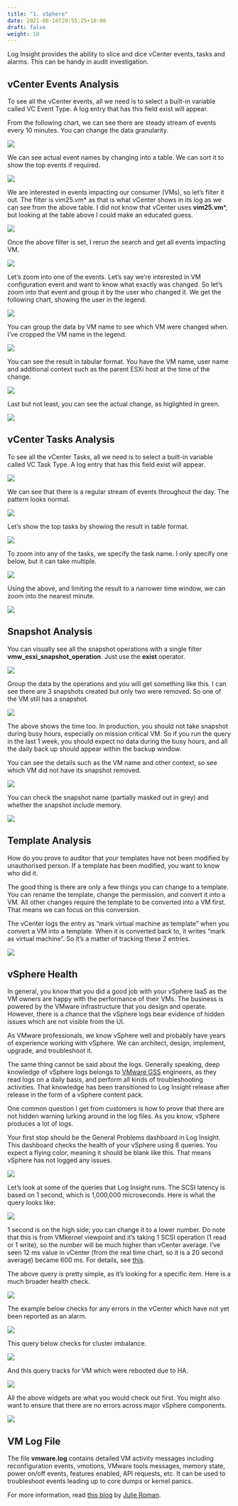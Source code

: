 ```yaml
---
title: "1. vSphere"
date: 2021-06-16T20:55:25+10:00
draft: false
weight: 10
---
```


Log Insight provides the ability to slice and dice vCenter events, tasks and alarms. This can be handy in audit investigation.

## vCenter Events Analysis

To see all the vCenter events, all we need is to select a built-in variable called VC Event Type. A log entry that has this field exist will appear.

From the following chart, we can see there are steady stream of events every 10 minutes. You can change the data granularity.

![](4.5.1-fig-1.png)

We can see actual event names by changing into a table. We can sort it to show the top events if required.

![](4.5.1-fig-2.png)

We are interested in events impacting our consumer (VMs), so let’s filter it out. The filter is vim25.vm\* as that is what vCenter shows in its log as we can see from the above table. I did not know that vCenter uses **vim25.vm**\*, but looking at the table above I could make an educated guess.

![](4.5.1-fig-3.png)

Once the above filter is set, I rerun the search and get all events impacting VM.

![](4.5.1-fig-4.png)

Let’s zoom into one of the events. Let’s say we’re interested in VM configuration event and want to know what exactly was changed. So let’s zoom into that event and group it by the user who changed it. We get the following chart, showing the user in the legend.

![](4.5.1-fig-5.png)

You can group the data by VM name to see which VM were changed when. I’ve cropped the VM name in the legend.

![](4.5.1-fig-6.png)

You can see the result in tabular format. You have the VM name, user name and additional context such as the parent ESXi host at the time of the change.

![](4.5.1-fig-7.png)

Last but not least, you can see the actual change, as higlighted in green.

![](4.5.1-fig-8.png)

## vCenter Tasks Analysis

To see all the vCenter Tasks, all we need is to select a built-in variable called VC Task Type. A log entry that has this field exist will appear.

![](4.5.1-fig-9.png)

We can see that there is a regular stream of events throughout the day. The pattern looks normal.

![](4.5.1-fig-10.png)

Let’s show the top tasks by showing the result in table format.

![](4.5.1-fig-11.png)

To zoom into any of the tasks, we specify the task name. I only specify one below, but it can take multiple.

![](4.5.1-fig-12.png)

Using the above, and limiting the result to a narrower time window, we can zoom into the nearest minute.

![](4.5.1-fig-13.png)

## Snapshot Analysis

You can visually see all the snapshot operations with a single filter **vmw_esxi_snapshot_operation**. Just use the **exist** operator.

![](4.5.1-fig-14.png)

Group the data by the operations and you will get something like this. I can see there are 3 snapshots created but only two were removed. So one of the VM still has a snapshot.

![](4.5.1-fig-15.png)

The above shows the time too. In production, you should not take snapshot during busy hours, especially on mission critical VM. So if you run the query in the last 1 week, you should expect no data during the busy hours, and all the daily back up should appear within the backup window.

You can see the details such as the VM name and other context, so see which VM did not have its snapshot removed.

![](4.5.1-fig-16.png)

You can check the snapshot name (partially masked out in grey) and whether the snapshot include memory.

![](4.5.1-fig-17.png)

## Template Analysis

How do you prove to auditor that your templates have not been modified by unauthorised person. If a template has been modified, you want to know who did it.

The good thing is there are only a few things you can change to a template. You can rename the template, change the permission, and convert it into a VM. All other changes require the template to be converted into a VM first. That means we can focus on this conversion.

The vCenter logs the entry as “mark virtual machine as template” when you convert a VM into a template. When it is converted back to, it writes “mark as virtual machine”. So it’s a matter of tracking these 2 entries.

![](4.5.1-fig-18.png)

## vSphere Health

In general, you know that you did a good job with your vSphere IaaS as the VM owners are happy with the performance of their VMs. The business is powered by the VMware infrastructure that you design and operate. However, there is a chance that the vSphere logs bear evidence of hidden issues which are not visible from the UI.

As VMware professionals, we know vSphere well and probably have years of experience working with vSphere. We can architect, design, implement, upgrade, and troubleshoot it.

The same thing cannot be said about the logs. Generally speaking, deep knowledge of vSphere logs belongs to [VMware GSS](https://www.vmware.com/support/services/compare) engineers, as they read logs on a daily basis, and perform all kinds of troubleshooting activities. That knowledge has been transitioned to Log Insight release after release in the form of a vSphere content pack.

One common question I get from customers is how to prove that there are not hidden warning lurking around in the log files. As you know, vSphere produces a lot of logs.

Your first stop should be the General Problems dashboard in Log Insight. This dashboard checks the health of your vSphere using 8 queries. You expect a flying color, meaning it should be blank like this. That means vSphere has not logged any issues.

![](4.5.1-fig-19.png)

Let’s look at some of the queries that Log Insight runs. The SCSI latency is based on 1 second, which is 1,000,000 microseconds. Here is what the query looks like:

![](4.5.1-fig-20.png)

1 second is on the high side; you can change it to a lower number. Do note that this is from VMkernel viewpoint and it’s taking 1 SCSI operation (1 read or 1 write), so the number will be much higher than vCenter average. I’ve seen 12 ms value in vCenter (from the real time chart, so it is a 20 second average) became 600 ms. For details, see [this](http://virtual-red-dot.info/vsphere-storage-latency-view-from-the-vmkernel/).

The above query is pretty simple, as it’s looking for a specific item. Here is a much broader health check.

![](4.5.1-fig-21.png)

The example below checks for any errors in the vCenter which have not yet been reported as an alarm.

![](4.5.1-fig-22.png)

This query below checks for cluster imbalance.

![](4.5.1-fig-23.png)

And this query tracks for VM which were rebooted due to HA.

![](4.5.1-fig-24.png)

All the above widgets are what you would check out first. You might also want to ensure that there are no errors across major vSphere components.

![](4.5.1-fig-25.png)

## VM Log File

The file **vmware.log** contains detailed VM activity messages including reconfiguration events, vmotions, VMware tools messages, memory state, power on/off events, features enabled, API requests, etc. It can be used to troubleshoot events leading up to core dumps or kernel panics.

For more information, read [this blog](https://blogs.vmware.com/management/2020/10/configure-a-vms-vmware-log-file-to-send-messages-to-vrealize-log-insight.html) by [Julie Roman](https://blogs.vmware.com/management/author/julie_roman).